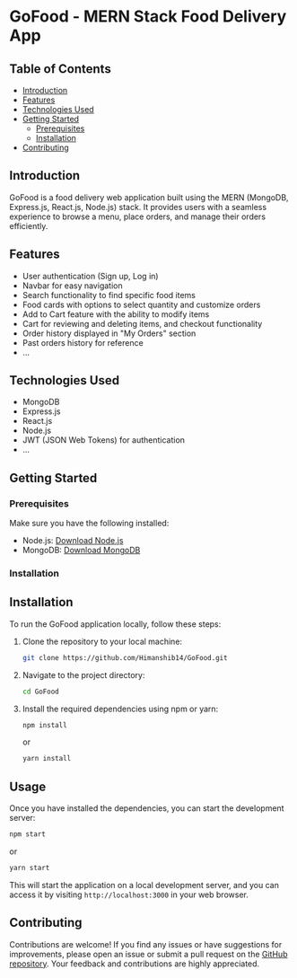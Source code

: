 # GoFood - MERN Stack Food Delivery App

## Table of Contents

- [Introduction](#introduction)
- [Features](#features)
- [Technologies Used](#technologies-used)
- [Getting Started](#getting-started)
  - [Prerequisites](#prerequisites)
  - [Installation](#installation)
- [Contributing](#contributing)

## Introduction

GoFood is a food delivery web application built using the MERN (MongoDB, Express.js, React.js, Node.js) stack. It provides users with a seamless experience to browse a menu, place orders, and manage their orders efficiently.

## Features

- User authentication (Sign up, Log in)
- Navbar for easy navigation
- Search functionality to find specific food items
- Food cards with options to select quantity and customize orders
- Add to Cart feature with the ability to modify items
- Cart for reviewing and deleting items, and checkout functionality
- Order history displayed in "My Orders" section
- Past orders history for reference
- ...

## Technologies Used

- MongoDB
- Express.js
- React.js
- Node.js
- JWT (JSON Web Tokens) for authentication
- ...

## Getting Started

### Prerequisites

Make sure you have the following installed:

- Node.js: [Download Node.js](https://nodejs.org/)
- MongoDB: [Download MongoDB](https://www.mongodb.com/try/download/community)

### Installation

## Installation

To run the GoFood application locally, follow these steps:

1. Clone the repository to your local machine:

   ```bash
   git clone https://github.com/Himanshib14/GoFood.git
   ```

2. Navigate to the project directory:

   ```bash
   cd GoFood
   ```

3. Install the required dependencies using npm or yarn:

   ```bash
   npm install
   ```

   or
   
   ```bash
   yarn install
   ```

## Usage

Once you have installed the dependencies, you can start the development server:

```bash
npm start
```

or

```bash
yarn start
```
This will start the application on a local development server, and you can access it by visiting `http://localhost:3000` in your web browser.

## Contributing

Contributions are welcome! If you find any issues or have suggestions for improvements, please open an issue or submit a pull request on the [GitHub repository](https://github.com/Himanshib14/Tenzies). Your feedback and contributions are highly appreciated.

